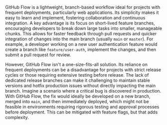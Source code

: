 GitHub Flow is a lightweight, branch-based workflow ideal for projects with frequent deployments, particularly web applications. Its simplicity makes it easy to learn and implement, fostering collaboration and continuous integration. A key advantage is its focus on short-lived feature branches, encouraging developers to break down large tasks into smaller, manageable chunks. This allows for faster feedback through pull requests and quicker integration of changes into the main branch (usually `main` or `master`). For example, a developer working on a new user authentication feature would create a branch like `feature/user-auth`, implement the changes, and then submit a pull request for review.

However, GitHub Flow isn't a one-size-fits-all solution. Its reliance on frequent deployments can be a disadvantage for projects with strict release cycles or those requiring extensive testing before release. The lack of dedicated release branches can make it challenging to maintain stable versions and hotfix production issues without directly impacting the main branch. Imagine a scenario where a critical bug is discovered in production. With GitHub Flow, the fix would ideally be developed on a new branch, merged into `main`, and then immediately deployed, which might not be feasible in environments requiring rigorous testing and approval processes before deployment. This can be mitigated with feature flags, but that adds complexity.